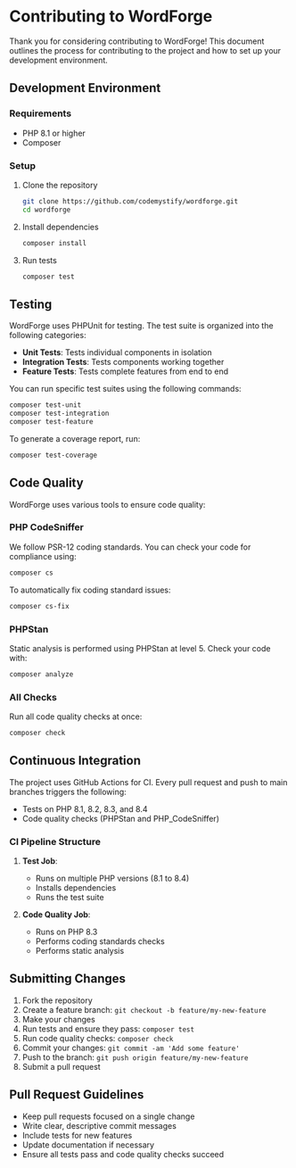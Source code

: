 # Contributing to WordForge

Thank you for considering contributing to WordForge! This document outlines the process for contributing to the project and how to set up your development environment.

## Development Environment

### Requirements
- PHP 8.1 or higher
- Composer

### Setup
1. Clone the repository
   ```bash
   git clone https://github.com/codemystify/wordforge.git
   cd wordforge
   ```

2. Install dependencies
   ```bash
   composer install
   ```

3. Run tests
   ```bash
   composer test
   ```

## Testing

WordForge uses PHPUnit for testing. The test suite is organized into the following categories:

- **Unit Tests**: Tests individual components in isolation
- **Integration Tests**: Tests components working together
- **Feature Tests**: Tests complete features from end to end

You can run specific test suites using the following commands:

```bash
composer test-unit
composer test-integration
composer test-feature
```

To generate a coverage report, run:

```bash
composer test-coverage
```

## Code Quality

WordForge uses various tools to ensure code quality:

### PHP CodeSniffer

We follow PSR-12 coding standards. You can check your code for compliance using:

```bash
composer cs
```

To automatically fix coding standard issues:

```bash
composer cs-fix
```

### PHPStan

Static analysis is performed using PHPStan at level 5. Check your code with:

```bash
composer analyze
```

### All Checks

Run all code quality checks at once:

```bash
composer check
```

## Continuous Integration

The project uses GitHub Actions for CI. Every pull request and push to main branches triggers the following:

- Tests on PHP 8.1, 8.2, 8.3, and 8.4
- Code quality checks (PHPStan and PHP_CodeSniffer)

### CI Pipeline Structure

1. **Test Job**:
   - Runs on multiple PHP versions (8.1 to 8.4)
   - Installs dependencies
   - Runs the test suite

2. **Code Quality Job**:
   - Runs on PHP 8.3
   - Performs coding standards checks
   - Performs static analysis

## Submitting Changes

1. Fork the repository
2. Create a feature branch: `git checkout -b feature/my-new-feature`
3. Make your changes
4. Run tests and ensure they pass: `composer test`
5. Run code quality checks: `composer check`
6. Commit your changes: `git commit -am 'Add some feature'`
7. Push to the branch: `git push origin feature/my-new-feature`
8. Submit a pull request

## Pull Request Guidelines

- Keep pull requests focused on a single change
- Write clear, descriptive commit messages
- Include tests for new features
- Update documentation if necessary
- Ensure all tests pass and code quality checks succeed
